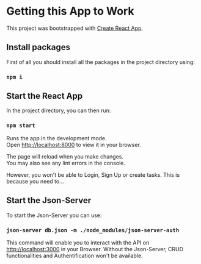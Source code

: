 # Getting this App to Work

This project was bootstrapped with [Create React App](https://github.com/facebook/create-react-app).

## Install packages

First of all you should install all the packages in the project directory using:

### `npm i`

## Start the React App

In the project directory, you can then run:

### `npm start`

Runs the app in the development mode.\
Open [http://localhost:8000](http://localhost:8000) to view it in your browser.

The page will reload when you make changes.\
You may also see any lint errors in the console.

However, you won't be able to Login, Sign Up or create tasks. This is because you need to...

## Start the Json-Server

To start the Json-Server you can use:

### `json-server db.json -m ./node_modules/json-server-auth`

This command will enable you to interact with the API on [http://localhost:3000](http://localhost:3000)
in your Browser. Without the Json-Server, CRUD functionalities and Authentification won't be available.


